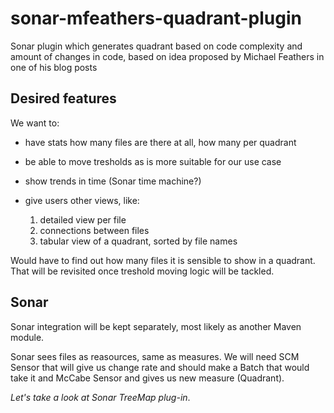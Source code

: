 sonar-mfeathers-quadrant-plugin
===============================

Sonar plugin which generates quadrant based on code complexity and amount of changes in code, based on idea proposed by Michael Feathers in one of his blog posts

Desired features
----------------

We want to:

* have stats how many files are there at all, how many per quadrant
* be able to move tresholds as is more suitable for our use case
* show trends in time (Sonar time machine?)
* give users other views, like:

  1. detailed view per file
  2. connections between files
  3. tabular view of a quadrant, sorted by file names 

Would have to find out how many files it is sensible to show in a quadrant. That will be revisited once treshold moving logic will be tackled.

Sonar
-----
Sonar integration will be kept separately, most likely as another Maven module. 

Sonar sees files as reasources, same as measures. We will need SCM Sensor that will give us change rate and should make a Batch that would take it and McCabe Sensor and gives us new measure (Quadrant). 

*Let's take a look at Sonar TreeMap plug-in*.
